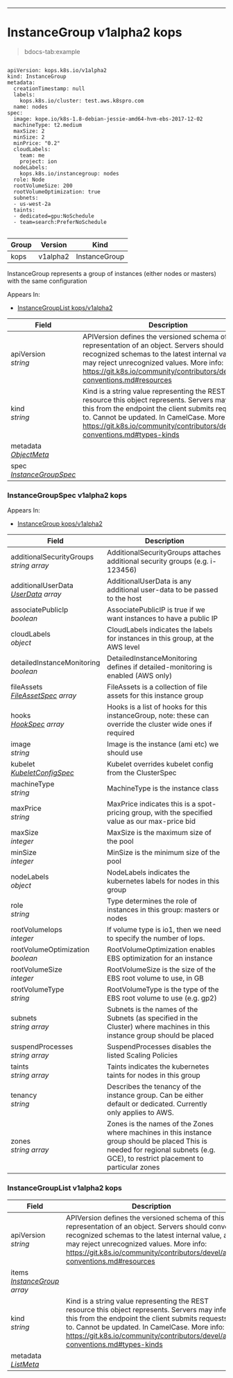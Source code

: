 

-----------
# InstanceGroup v1alpha2 kops

>bdocs-tab:example 

```bdocs-tab:example_yaml

apiVersion: kops.k8s.io/v1alpha2
kind: InstanceGroup
metadata:
  creationTimestamp: null
  labels:
    kops.k8s.io/cluster: test.aws.k8spro.com
  name: nodes
spec:
  image: kope.io/k8s-1.8-debian-jessie-amd64-hvm-ebs-2017-12-02
  machineType: t2.medium
  maxSize: 2
  minSize: 2
  minPrice: "0.2"
  cloudLabels:
    team: me
    project: ion
  nodeLabels:
    kops.k8s.io/instancegroup: nodes
  role: Node
  rootVolumeSize: 200
  rootVolumeOptimization: true
  subnets:
  - us-west-2a
  taints:
  - dedicated=gpu:NoSchedule
  - team=search:PreferNoSchedule


```


Group        | Version     | Kind
------------ | ---------- | -----------
kops | v1alpha2 | InstanceGroup







InstanceGroup represents a group of instances (either nodes or masters) with the same configuration

<aside class="notice">
Appears In:

<ul> 
<li><a href="#instancegrouplist-v1alpha2-kops">InstanceGroupList kops/v1alpha2</a></li>
</ul> </aside>

Field        | Description
------------ | -----------
apiVersion <br /> *string*    | APIVersion defines the versioned schema of this representation of an object. Servers should convert recognized schemas to the latest internal value, and may reject unrecognized values. More info: https://git.k8s.io/community/contributors/devel/api-conventions.md#resources
kind <br /> *string*    | Kind is a string value representing the REST resource this object represents. Servers may infer this from the endpoint the client submits requests to. Cannot be updated. In CamelCase. More info: https://git.k8s.io/community/contributors/devel/api-conventions.md#types-kinds
metadata <br /> *[ObjectMeta](#objectmeta-v1-meta)*    | 
spec <br /> *[InstanceGroupSpec](#instancegroupspec-v1alpha2-kops)*    | 


### InstanceGroupSpec v1alpha2 kops

<aside class="notice">
Appears In:

<ul>
<li><a href="#instancegroup-v1alpha2-kops">InstanceGroup kops/v1alpha2</a></li>
</ul></aside>

Field        | Description
------------ | -----------
additionalSecurityGroups <br /> *string array*    | AdditionalSecurityGroups attaches additional security groups (e.g. i-123456)
additionalUserData <br /> *[UserData](#userdata-v1alpha2-kops) array*    | AdditionalUserData is any additional user-data to be passed to the host
associatePublicIp <br /> *boolean*    | AssociatePublicIP is true if we want instances to have a public IP
cloudLabels <br /> *object*    | CloudLabels indicates the labels for instances in this group, at the AWS level
detailedInstanceMonitoring <br /> *boolean*    | DetailedInstanceMonitoring defines if detailed-monitoring is enabled (AWS only)
fileAssets <br /> *[FileAssetSpec](#fileassetspec-v1alpha2-kops) array*    | FileAssets is a collection of file assets for this instance group
hooks <br /> *[HookSpec](#hookspec-v1alpha2-kops) array*    | Hooks is a list of hooks for this instanceGroup, note: these can override the cluster wide ones if required
image <br /> *string*    | Image is the instance (ami etc) we should use
kubelet <br /> *[KubeletConfigSpec](#kubeletconfigspec-v1alpha2-kops)*    | Kubelet overrides kubelet config from the ClusterSpec
machineType <br /> *string*    | MachineType is the instance class
maxPrice <br /> *string*    | MaxPrice indicates this is a spot-pricing group, with the specified value as our max-price bid
maxSize <br /> *integer*    | MaxSize is the maximum size of the pool
minSize <br /> *integer*    | MinSize is the minimum size of the pool
nodeLabels <br /> *object*    | NodeLabels indicates the kubernetes labels for nodes in this group
role <br /> *string*    | Type determines the role of instances in this group: masters or nodes
rootVolumeIops <br /> *integer*    | If volume type is io1, then we need to specify the number of Iops.
rootVolumeOptimization <br /> *boolean*    | RootVolumeOptimization enables EBS optimization for an instance
rootVolumeSize <br /> *integer*    | RootVolumeSize is the size of the EBS root volume to use, in GB
rootVolumeType <br /> *string*    | RootVolumeType is the type of the EBS root volume to use (e.g. gp2)
subnets <br /> *string array*    | Subnets is the names of the Subnets (as specified in the Cluster) where machines in this instance group should be placed
suspendProcesses <br /> *string array*    | SuspendProcesses disables the listed Scaling Policies
taints <br /> *string array*    | Taints indicates the kubernetes taints for nodes in this group
tenancy <br /> *string*    | Describes the tenancy of the instance group. Can be either default or dedicated. Currently only applies to AWS.
zones <br /> *string array*    | Zones is the names of the Zones where machines in this instance group should be placed This is needed for regional subnets (e.g. GCE), to restrict placement to particular zones

### InstanceGroupList v1alpha2 kops



Field        | Description
------------ | -----------
apiVersion <br /> *string*    | APIVersion defines the versioned schema of this representation of an object. Servers should convert recognized schemas to the latest internal value, and may reject unrecognized values. More info: https://git.k8s.io/community/contributors/devel/api-conventions.md#resources
items <br /> *[InstanceGroup](#instancegroup-v1alpha2-kops) array*    | 
kind <br /> *string*    | Kind is a string value representing the REST resource this object represents. Servers may infer this from the endpoint the client submits requests to. Cannot be updated. In CamelCase. More info: https://git.k8s.io/community/contributors/devel/api-conventions.md#types-kinds
metadata <br /> *[ListMeta](#listmeta-v1-meta)*    | 






